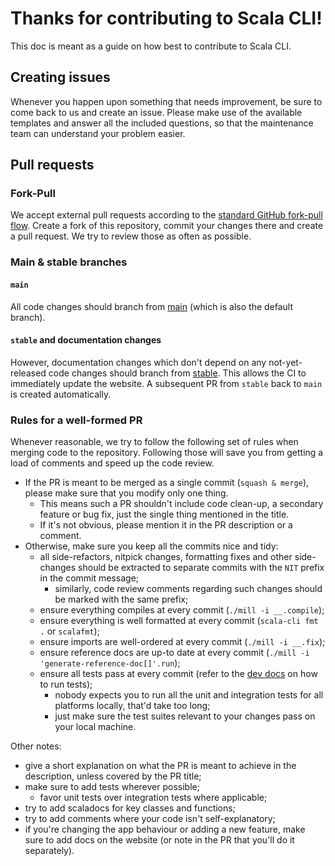 # Thanks for contributing to Scala CLI!

This doc is meant as a guide on how best to contribute to Scala CLI.

## Creating issues

Whenever you happen upon something that needs improvement, be sure to come back to us and create an issue. Please make
use of the available templates and answer all the included questions, so that the maintenance team can understand your
problem easier.

## Pull requests

### Fork-Pull

We accept external pull requests according to
the [standard GitHub fork-pull flow](https://docs.github.com/en/pull-requests/collaborating-with-pull-requests/proposing-changes-to-your-work-with-pull-requests/creating-a-pull-request-from-a-fork).
Create a fork of this repository, commit your changes there and create a pull request. We try to review those as often
as possible.

### Main & stable branches

#### `main`

All code changes should branch from [main](https://github.com/VirtusLab/scala-cli/tree/main) (which is also the default
branch).

#### `stable` and documentation changes

However, documentation changes which don't depend on any not-yet-released code changes should branch
from [stable](https://github.com/VirtusLab/scala-cli/tree/stable). This allows the CI to immediately update the website.
A subsequent PR from `stable` back to `main` is created automatically.

### Rules for a well-formed PR

Whenever reasonable, we try to follow the following set of rules when merging code to the repository. Following those
will save you from getting a load of comments and speed up the code review.

- If the PR is meant to be merged as a single commit (`squash & merge`), please make sure that you modify only one
  thing.
    - This means such a PR shouldn't include code clean-up, a secondary feature or bug fix, just the single thing
      mentioned in the title.
    - If it's not obvious, please mention it in the PR description or a comment.
- Otherwise, make sure you keep all the commits nice and tidy:
    - all side-refactors, nitpick changes, formatting fixes and other side-changes should be extracted to separate
      commits with the `NIT` prefix in the commit message;
      - similarly, code review comments regarding such changes should be marked with the same prefix;
    - ensure everything compiles at every commit (`./mill -i __.compile`);
    - ensure everything is well formatted at every commit (`scala-cli fmt .` or `scalafmt`);
    - ensure imports are well-ordered at every commit (`./mill -i __.fix`);
    - ensure reference docs are up-to date at every commit (`./mill -i 'generate-reference-doc[]'.run`);
    - ensure all tests pass at every commit (refer to the [dev docs](DEV.md) on how to run tests);
        - nobody expects you to run all the unit and integration tests for all platforms locally, that'd take too long;
        - just make sure the test suites relevant to your changes pass on your local machine.

Other notes:

- give a short explanation on what the PR is meant to achieve in the description, unless covered by the PR title;
- make sure to add tests wherever possible;
    - favor unit tests over integration tests where applicable;
- try to add scaladocs for key classes and functions;
- try to add comments where your code isn't self-explanatory;
- if you're changing the app behaviour or adding a new feature, make sure to add docs on the website (or note in the PR
  that you'll do it separately).